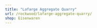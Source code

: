 ```yaml
---
title: "Lafarge Aggregate Quarry"
url: /rockwood/lafarge-aggregate-quarry/
shop: Eisenwaren
---
```


